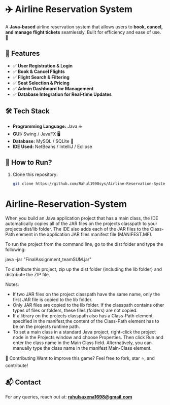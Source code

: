 # ✈️ Airline Reservation System

A **Java-based** airline reservation system that allows users to **book, cancel, and manage flight tickets** seamlessly. Built for efficiency and ease of use. 🛫  

## 🚀 Features
- ✅ **User Registration & Login**
- ✅ **Book & Cancel Flights**
- ✅ **Flight Search & Filtering**
- ✅ **Seat Selection & Pricing**
- ✅ **Admin Dashboard for Management**
- ✅ **Database Integration for Real-time Updates**  

## 🛠️ Tech Stack
- **Programming Language:** Java ☕  
- **GUI:** Swing / JavaFX 🖥️  
- **Database:** MySQL / SQLite 💾  
- **IDE Used:** NetBeans / IntelliJ / Eclipse  

## 📌 How to Run?
1. Clone this repository:  
   ```bash
   git clone https://github.com/Rahul1998sys/Airline-Reservation-System.git


# Airline-Reservation-System
When you build an Java application project that has a main class, the IDE
automatically copies all of the JAR
files on the projects classpath to your projects dist/lib folder. The IDE
also adds each of the JAR files to the Class-Path element in the application
JAR files manifest file (MANIFEST.MF).

To run the project from the command line, go to the dist folder and
type the following:

java -jar "FinalAssignment_teamSUM.jar" 

To distribute this project, zip up the dist folder (including the lib folder)
and distribute the ZIP file.

Notes:

* If two JAR files on the project classpath have the same name, only the first
JAR file is copied to the lib folder.
* Only JAR files are copied to the lib folder.
If the classpath contains other types of files or folders, these files (folders)
are not copied.
* If a library on the projects classpath also has a Class-Path element
specified in the manifest,the content of the Class-Path element has to be on
the projects runtime path.
* To set a main class in a standard Java project, right-click the project node
in the Projects window and choose Properties. Then click Run and enter the
class name in the Main Class field. Alternatively, you can manually type the
class name in the manifest Main-Class element.



🤝 Contributing
Want to improve this game? Feel free to fork, star ⭐, and contribute!

## 📬 Contact
For any queries, reach out at: **rahulsaxena1698@gmail.com**
